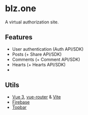# blz.one
A virtual authorization site.

## Features
- User authentication (Auth API/SDK)
- Posts (+ Share API/SDK)
- Comments (+ Comment API/SDK)
- Hearts (+ Hearts API/SDK)
- 

## Utils
* [Vue 3](https://vuejs.org/), [vue-router](https://router.vuejs.org/) & [Vite](https://vitejs.dev/)
* [Firebase](https://firebase.google.com/)
* [Topbar](https://github.com/buunguyen/topbar)